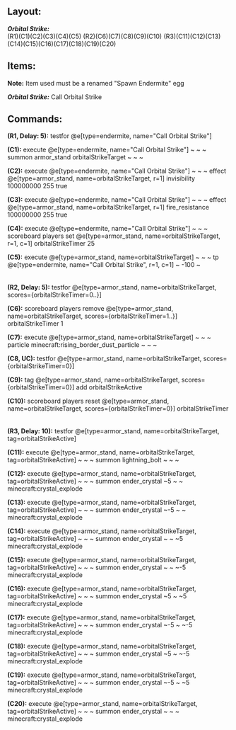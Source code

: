 ## Layout:

**_Orbital Strike:_**\
(R1)(C1)(C2)(C3)(C4)(C5)
(R2)(C6)(C7)(C8)(C9)(C10)
(R3)(C11)(C12)(C13)(C14)(C15)(C16)(C17)(C18)(C19)(C20)

## Items:

**Note:** Item used must be a renamed "Spawn Endermite" egg

**_Orbital Strike:_** Call Orbital Strike

## Commands:

**(R1, Delay: 5):** testfor @e[type=endermite, name="Call Orbital Strike"]

**(C1):** execute @e[type=endermite, name="Call Orbital Strike"] ~ ~ ~ summon armor_stand orbitalStrikeTarget ~ ~ ~

**(C2):** execute @e[type=endermite, name="Call Orbital Strike"] ~ ~ ~ effect @e[type=armor_stand, name=orbitalStrikeTarget, r=1] invisibility 100000000 255 true

**(C3):** execute @e[type=endermite, name="Call Orbital Strike"] ~ ~ ~ effect @e[type=armor_stand, name=orbitalStrikeTarget, r=1] fire_resistance 100000000 255 true

**(C4):** execute @e[type=endermite, name="Call Orbital Strike"] ~ ~ ~ scoreboard players set @e[type=armor_stand, name=orbitalStrikeTarget, r=1, c=1] orbitalStrikeTimer 25

**(C5):** execute @e[type=armor_stand, name=orbitalStrikeTarget] ~ ~ ~ tp @e[type=endermite, name="Call Orbital Strike", r=1, c=1] ~ -100 ~
\
\
\
**(R2, Delay: 5):** testfor @e[type=armor_stand, name=orbitalStrikeTarget, scores={orbitalStrikeTimer=0..}]

**(C6):** scoreboard players remove @e[type=armor_stand, name=orbitalStrikeTarget, scores={orbitalStrikeTimer=1..}] orbitalStrikeTimer 1

**(C7):** execute @e[type=armor_stand, name=orbitalStrikeTarget] ~ ~ ~ particle minecraft:rising_border_dust_particle ~ ~ ~

**(C8, UC):** testfor @e[type=armor_stand, name=orbitalStrikeTarget, scores={orbitalStrikeTimer=0}]

**(C9):** tag @e[type=armor_stand, name=orbitalStrikeTarget, scores={orbitalStrikeTimer=0}] add orbitalStrikeActive

**(C10):** scoreboard players reset @e[type=armor_stand, name=orbitalStrikeTarget, scores={orbitalStrikeTimer=0}] orbitalStrikeTimer
\
\
\
**(R3, Delay: 10):** testfor @e[type=armor_stand, name=orbitalStrikeTarget, tag=orbitalStrikeActive]

**(C11):** execute @e[type=armor_stand, name=orbitalStrikeTarget, tag=orbitalStrikeActive] ~ ~ ~ summon lightning_bolt ~ ~ ~

**(C12):** execute @e[type=armor_stand, name=orbitalStrikeTarget, tag=orbitalStrikeActive] ~ ~ ~ summon ender_crystal ~5 ~ ~ minecraft:crystal_explode

**(C13):** execute @e[type=armor_stand, name=orbitalStrikeTarget, tag=orbitalStrikeActive] ~ ~ ~ summon ender_crystal ~-5 ~ ~ minecraft:crystal_explode

**(C14):** execute @e[type=armor_stand, name=orbitalStrikeTarget, tag=orbitalStrikeActive] ~ ~ ~ summon ender_crystal ~ ~ ~5 minecraft:crystal_explode

**(C15):** execute @e[type=armor_stand, name=orbitalStrikeTarget, tag=orbitalStrikeActive] ~ ~ ~ summon ender_crystal ~ ~ ~-5 minecraft:crystal_explode

**(C16):** execute @e[type=armor_stand, name=orbitalStrikeTarget, tag=orbitalStrikeActive] ~ ~ ~ summon ender_crystal ~5 ~ ~5 minecraft:crystal_explode

**(C17):** execute @e[type=armor_stand, name=orbitalStrikeTarget, tag=orbitalStrikeActive] ~ ~ ~ summon ender_crystal ~-5 ~ ~-5 minecraft:crystal_explode

**(C18):** execute @e[type=armor_stand, name=orbitalStrikeTarget, tag=orbitalStrikeActive] ~ ~ ~ summon ender_crystal ~5 ~ ~-5 minecraft:crystal_explode

**(C19):** execute @e[type=armor_stand, name=orbitalStrikeTarget, tag=orbitalStrikeActive] ~ ~ ~ summon ender_crystal ~-5 ~ ~5 minecraft:crystal_explode

**(C20):** execute @e[type=armor_stand, name=orbitalStrikeTarget, tag=orbitalStrikeActive] ~ ~ ~ summon ender_crystal ~ ~ ~ minecraft:crystal_explode
